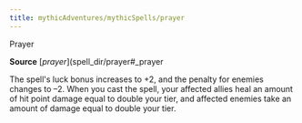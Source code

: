 ```yaml
---
title: mythicAdventures/mythicSpells/prayer
---
```

Prayer

**Source** [_prayer_](spell_dir/prayer#_prayer

The spell's luck bonus increases to +2, and the penalty for enemies changes to –2. When you cast the spell, your affected allies heal an amount of hit point damage equal to double your tier, and affected enemies take an amount of damage equal to double your tier.

